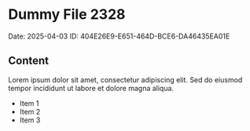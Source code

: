 # Dummy File 2328

Date: 2025-04-03
ID: 404E26E9-E651-464D-BCE6-DA46435EA01E

## Content

Lorem ipsum dolor sit amet, consectetur adipiscing elit.
Sed do eiusmod tempor incididunt ut labore et dolore magna aliqua.

* Item 1
* Item 2
* Item 3
